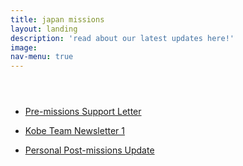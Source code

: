 ```yaml
---
title: japan missions
layout: landing
description: 'read about our latest updates here!'
image: 
nav-menu: true
---
```


<!-- Main -->
<div id="main">

<!-- Section -->
<section id="two" class="spotlights">
  <section>
<!--
    <a href="" class="image">
      <img src="{% link assets/images/work-campus.jpg %}" alt="" data-position="center center" />
    </a>
-->
    <div class="content">
      <div class="inner">
        <header class="major">
<!--
          <h3>Kobe Team Newsletters</h3>
-->
        </header>
        <!-- My mission support letter -->
        <ul class="actions">
          <li><a href="{{ site.url }}/japan-missions.pdf" class="button">Pre-missions Support Letter</a></li>
        </ul>
        <!-- Team update newsletter -->
        <ul class="actions">
          <li><a href="{{ site.url }}/japan-newsletter-1.pdf" class="button">Kobe Team Newsletter 1</a></li>
        </ul>
        <!-- My post-missions update -->
        <ul class="actions">
          <li><a href="{{ site.url }}/japan-update.pdf" class="button">Personal Post-missions Update</a></li>
        </ul>
      </div>
    </div>
  </section>
</section>

</div>
